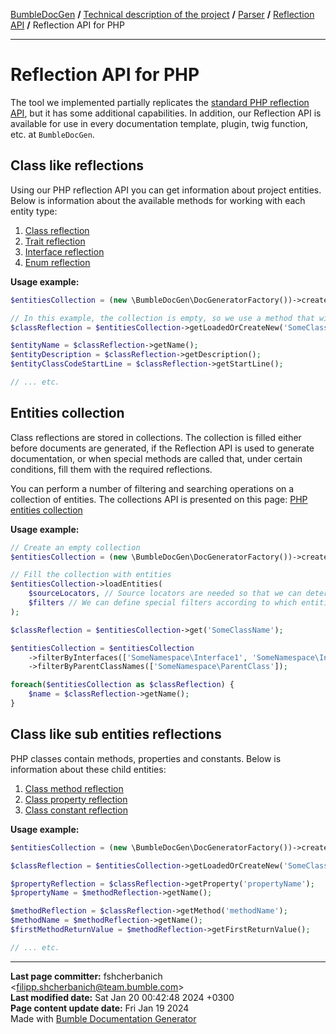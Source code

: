 [BumbleDocGen](../../../../README.md) **/**
[Technical description of the project](../../../readme.md) **/**
[Parser](../../readme.md) **/**
[Reflection API](../readme.md) **/**
Reflection API for PHP

---


# Reflection API for PHP

The tool we implemented partially replicates the [standard PHP reflection API](https://www.php.net/manual/en/book.reflection.php), but it has some additional capabilities.
In addition, our Reflection API is available for use in every documentation template, plugin, twig function, etc. at `BumbleDocGen`.

## Class like reflections

Using our PHP reflection API you can get information about project entities.
Below is information about the available methods for working with each entity type:

1) [Class reflection](/docs/tech/02_parser/reflectionApi/php/phpClassReflectionApi.md)
2) [Trait reflection](/docs/tech/02_parser/reflectionApi/php/phpTraitReflectionApi.md)
3) [Interface reflection](/docs/tech/02_parser/reflectionApi/php/phpInterfaceReflectionApi.md)
4) [Enum reflection](/docs/tech/02_parser/reflectionApi/php/phpEnumReflectionApi.md)

**Usage example:**

```php
$entitiesCollection = (new \BumbleDocGen\DocGeneratorFactory())->createRootEntitiesCollection($reflectionApiConfig);

// In this example, the collection is empty, so we use a method that will create an entity by its name
$classReflection = $entitiesCollection->getLoadedOrCreateNew('SomeClassName');

$entityName = $classReflection->getName();
$entityDescription = $classReflection->getDescription();
$entityClassCodeStartLine = $classReflection->getStartLine();

// ... etc.
```

## Entities collection

Class reflections are stored in collections. The collection is filled either before documents are generated,
if the Reflection API is used to generate documentation, or when special methods are called that, under certain conditions, fill them with the required reflections.

You can perform a number of filtering and searching operations on a collection of entities.
The collections API is presented on this page: [PHP entities collection](/docs/tech/02_parser/reflectionApi/php/phpEntitiesCollection.md)

**Usage example:**

```php
// Create an empty collection
$entitiesCollection = (new \BumbleDocGen\DocGeneratorFactory())->createRootEntitiesCollection($reflectionApiConfig);

// Fill the collection with entities
$entitiesCollection->loadEntities(
    $sourceLocators, // Source locators are needed so that we can determine all the files that will be traversed to fill the collection with data
    $filters // We can define special filters according to which entities will be loaded
);

$classReflection = $entitiesCollection->get('SomeClassName');

$entitiesCollection = $entitiesCollection
    ->filterByInterfaces(['SomeNamespace\Interface1', 'SomeNamespace\Interface2'])
    ->filterByParentClassNames(['SomeNamespace\ParentClass']);

foreach($entitiesCollection as $classReflection) {
    $name = $classReflection->getName();
}
```

## Class like sub entities reflections

PHP classes contain methods, properties and constants. Below is information about these child entities:

1) [Class method reflection](/docs/tech/02_parser/reflectionApi/php/phpClassMethodReflectionApi.md)
2) [Class property reflection](/docs/tech/02_parser/reflectionApi/php/phpClassPropertyReflectionApi.md)
3) [Class constant reflection](/docs/tech/02_parser/reflectionApi/php/phpClassConstantReflectionApi.md)

**Usage example:**

```php
$entitiesCollection = (new \BumbleDocGen\DocGeneratorFactory())->createRootEntitiesCollection($reflectionApiConfig);

$classReflection = $entitiesCollection->getLoadedOrCreateNew('SomeClassName');

$propertyReflection = $classReflection->getProperty('propertyName');
$propertyName = $methodReflection->getName();

$methodReflection = $classReflection->getMethod('methodName');
$methodName = $methodReflection->getName();
$firstMethodReturnValue = $methodReflection->getFirstReturnValue();

// ... etc.
```

---

**Last page committer:** fshcherbanich &lt;filipp.shcherbanich@team.bumble.com&gt;<br>**Last modified date:**   Sat Jan 20 00:42:48 2024 +0300<br>**Page content update date:** Fri Jan 19 2024<br>Made with [Bumble Documentation Generator](https://github.com/bumble-tech/bumble-doc-gen/blob/master/docs/README.md)